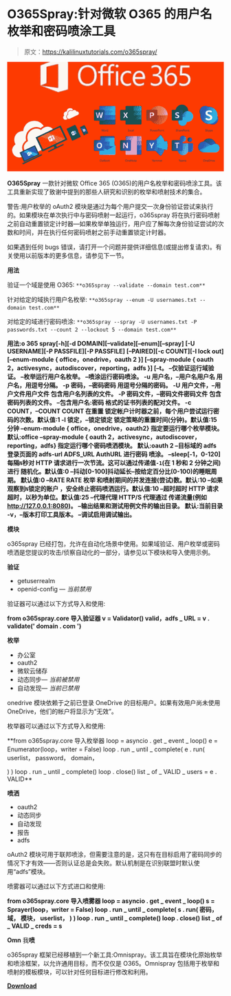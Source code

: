 # O365Spray:针对微软 O365 的用户名枚举和密码喷涂工具

> 原文：<https://kalilinuxtutorials.com/o365spray/>

[![](img/c2f3826a3fba3cee19c4bfc70de14596.png)](https://blogger.googleusercontent.com/img/a/AVvXsEgExwkx3MgetHcJpFVm2-6fORYK5Ljk580sAnt7-ErhE23BHgRRJwjyqKMdaUR0pHJUw5X_2i3J6O5Qws6QF0eu8K4tl6sI9PYmNRyq3DHg5zJevmJyasLod45lyXhvNjnbFG0wJMcxustznYCMXtZQNTPJ19ssI4brVIXb8Mn5O7EjNqtogDVIAoUT=s755)

**O365Spray** 一款针对微软 Office 365 (O365)的用户名枚举和密码喷涂工具。该工具重新实现了致谢中提到的那些人研究和识别的枚举和喷射技术的集合。

警告:用户枚举的 oAuth2 模块是通过为每个用户提交一次身份验证尝试来执行的。如果模块在单次执行中与密码喷射一起运行，o365spray 将在执行密码喷射之前自动重置锁定计时器—如果枚举单独运行，用户应了解每次身份验证尝试的次数和时间，并在执行任何密码喷射之前手动重置锁定计时器。

如果遇到任何 bugs 错误，请打开一个问题并提供详细信息(或提出修复请求)。有关使用以前版本的更多信息，请参见下一节。

**用法**

验证一个域是使用 O365:
`**o365spray --validate --domain test.com**`

针对给定的域执行用户名枚举:
`**o365spray --enum -U usernames.txt --domain test.com**`

对给定的域进行密码喷涂:
`**o365spray --spray -U usernames.txt -P passwords.txt --count 2 --lockout 5 --domain test.com**`

**用法:o 365 spray[-h][-d DOMAIN][–validate][–enum][–spray]
[-U USERNAME][-P PASSFILE][-P PASSFILE]
[–PAIRED][-c COUNT][-l lock out]
[–enum-module { office，onedrive，oauth 2 }]
[–spray-module { oauth 2，activesync，autodiscover，reporting，adfs }]
[–t。
–仅验证运行域验证。
–枚举运行用户名枚举。
–喷涂运行密码喷涂。
-u 用户名，–用户名用户名
用户名，用逗号分隔。
-p 密码，–密码密码
用逗号分隔的密码。
-U 用户文件，–用户文件用户文件
包含用户名列表的文件。
-P 密码文件，–密码文件密码文件
包含密码列表的文件。
–包含用户名:密码
格式的证书列表的配对文件。
-c COUNT，–COUNT COUNT
在重置
锁定帐户计时器之前，每个用户尝试运行密码的次数。默认值:1
-l 锁定，–锁定锁定
锁定策略的重置时间(分钟)。默认值:15 分钟
–enum-module { office，onedrive，oauth2}
指定要运行哪个枚举模块。
默认:office
–spray-module { oauth 2，activesync，autodiscover，reporting，adfs}
指定运行哪个密码喷洒模块。
默认:oauth 2
–目标域的 adfs 登录页面的 adfs-url ADFS_URL AuthURL 进行密码
喷涂。
–sleep[-1，0-120]每隔`N`秒对 HTTP 请求进行一次节流。这可以通过传递值`-1`(在 1 秒和 2
分钟之间)进行
随机化。默认值:0
–抖动[0-100]抖动延长–按给定百分比(0-100)的睡眠周期。
默认值:0
–RATE RATE 枚举
和喷射期间的并发连接(尝试)数。默认:10
–如果观察到`N`锁定的账户
，安全终止密码喷洒运行。默认值:10
–超时超时 HTTP 请求超时，以秒为单位。默认值:25
–代理代理 HTTP/S 代理通过
传递流量(例如 http://127.0.0.1:8080)。
–输出结果和测试用例文件的输出目录。
默认:当前目录
-v，–版本打印工具版本。
–调试启用调试输出。**

**模块**

o365spray 已经打包，允许在自动化场景中使用。如果域验证、用户枚举或密码喷洒是您提议的攻击/侦察自动化的一部分，请参见以下模块和导入使用示例。

**验证**

*   getuserrealm
*   openid-config — *当前禁用*

验证器可以通过以下方式导入和使用:

**from o365spray.core 导入验证器
v = Validator()
valid，adfs _ URL = v . validate(' domain . com ')**

**枚举**

*   办公室
*   oauth2
*   微软云储存
*   动态同步— *当前被禁用*
*   自动发现— *当前已禁用*

onedrive 模块依赖于之前已登录 OneDrive 的目标用户。如果有效用户尚未使用 OneDrive，他们的帐户将显示为“无效”。

枚举器可以通过以下方式导入和使用:

**from o365spray.core 导入枚举器
loop = asyncio . get _ event _ loop()
e = Enumerator(loop，writer = False)
loop . run _ until _ complete(
e . run(
userlist，
password，
domain，

)
)
loop . run _ until _ complete()
loop . close()
list _ of _ VALID _ users = e . VALID**

**喷洒**

*   oauth2
*   动态同步
*   自动发现
*   报告
*   adfs

oAuth2 模块可用于联邦喷涂，但需要注意的是，这只有在目标启用了密码同步的情况下才有效——否则认证总是会失败。默认机制是在识别联盟时默认使用“adfs”模块。

喷雾器可以通过以下方式进口和使用:

**from o365spray.core 导入喷雾器
loop = asyncio . get _ event _ loop()
s = Sprayer(loop，writer = False)
loop . run _ until _ complete(
s . run(
密码，
域，
模块，
userlist，
)
)
loop . run _ until _ complete()
loop . close()
list _ of _ VALID _ creds = s**

**Omn** 我**喷**

o365spray 框架已经移植到一个新工具:Omnispray。该工具旨在模块化原始枚举和喷涂框架，以允许通用目标，而不仅仅是 O365。Omnispray 包括用于枚举和喷射的模板模块，可以针对任何目标进行修改和利用。

[**Download**](https://github.com/0xZDH/o365spray/)